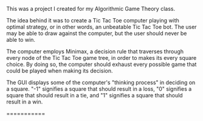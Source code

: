 This was a project I created for my Algorithmic Game Theory class.

The idea behind it was to create a Tic Tac Toe computer playing with optimal strategy, or in other words, an unbeatable Tic Tac Toe bot. The user may be able to draw against the computer, but the user should never be able to win.

The computer employs Minimax, a decision rule that traverses through every node of the Tic Tac Toe game tree, in order to makes its every square choice. By doing so, the computer should exhaust every possible game that could be played when making its decision.

The GUI displays some of the computer's "thinking process" in deciding on a square. "-1" signifies a square that should result in a loss, "0" signifies a square that should result in a tie, and "1" signifies a square that should result in a win.

===========
